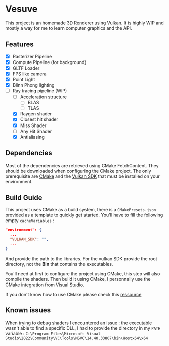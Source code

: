 # Vesuve
This project is an homemade 3D Renderer using Vulkan.
It is highly WIP and mostly a way for me to learn computer graphics and the API.

## Features
- [x] Rasterizer Pipeline
- [x] Compute Pipeline (for background)
- [x] GLTF Loader
- [x] FPS like camera
- [x] Point Light
- [x] Blinn Phong lighting
- [ ] Ray tracing pipeline (WIP)
  - [ ] Acceleration structure
    - [ ] BLAS
    - [ ] TLAS
  - [x] Raygen shader
  - [x] Closest hit shader
  - [x] Miss Shader
  - [ ] Any Hit Shader
  - [x] Antialiasing
## Dependencies
Most of the dependencies are retrieved using CMake FetchContent. They should be downloaded when configuring the CMake project.
The only prerequisite are [CMake](https://cmake.org/download/) and the [Vulkan SDK](https://vulkan.lunarg.com/) that must be installed on your environment.

## Build Guide
This project uses CMake as a build system, there is a `CMakePresets.json` provided as a template to quickly get started.
You'll have to fill the following empty `cacheVariables` :
```json
"environment": {
  ...
  "VULKAN_SDK": "",
  ...
}
```
And provide the path to the libraries.
For the vulkan SDK provide the root directory, not the **Bin** that contains the executables.

You'll need at first to configure the project using CMake, this step will also compile the shaders.
Then build it using CMake, I personnally use the CMake integration from Visual Studio.

If you don't know how to use CMake please check this [ressource](https://cmake.org/cmake/help/latest/guide/tutorial/A%20Basic%20Starting%20Point.html)

## Known issues
When trying to debug shaders I encountered an issue :
the executable wasn't able to find a specific DLL, I had to provide the directory in my `PATH` variable :
`C:\Program Files\Microsoft Visual Studio\2022\Community\VC\Tools\MSVC\14.40.33807\bin\Hostx64\x64`

